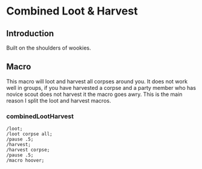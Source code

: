 # Combined Loot & Harvest

## Introduction
Built on the shoulders of wookies. 

## Macro
This macro will loot and harvest all corpses around you. It does not work well in groups, if you have harvested a corpse and a party member who has novice scout does not harvest it the macro goes awry. This is the main reason I split the loot and harvest macros. 

### combinedLootHarvest

```
/loot; 
/loot corpse all;
/pause .5;
/harvest;
/harvest corpse;
/pause .5;
/macro hoover;
```
